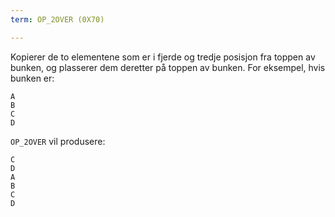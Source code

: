 ```yaml
---
term: OP_2OVER (0X70)

---
```

Kopierer de to elementene som er i fjerde og tredje posisjon fra toppen av bunken, og plasserer dem deretter på toppen av bunken. For eksempel, hvis bunken er:

```text
A
B
C
D
```

`OP_2OVER` vil produsere:

```text
C
D
A
B
C
D
```